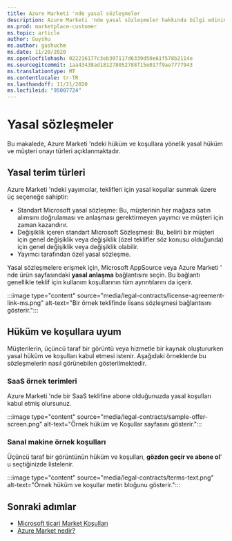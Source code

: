 ```yaml
---
title: Azure Marketi 'nde yasal sözleşmeler
description: Azure Marketi 'nde yasal sözleşmeler hakkında bilgi edinin.
ms.prod: marketplace-customer
ms.topic: article
author: Guyshu
ms.author: gushuchm
ms.date: 11/20/2020
ms.openlocfilehash: 022216177c3eb307117d6339d50e61f578b2114e
ms.sourcegitcommit: 1aa43438ad181278052788f15e017f9ae7777943
ms.translationtype: MT
ms.contentlocale: tr-TR
ms.lasthandoff: 11/21/2020
ms.locfileid: "95007724"
---
```

# <a name="legal-contracts"></a>Yasal sözleşmeler

Bu makalede, Azure Marketi 'ndeki hüküm ve koşullara yönelik yasal hüküm ve müşteri onayı türleri açıklanmaktadır.

## <a name="types-of-legal-terms"></a>Yasal terim türleri

Azure Marketi 'ndeki yayımcılar, teklifleri için yasal koşullar sunmak üzere üç seçeneğe sahiptir:

- Standart Microsoft yasal sözleşme: Bu, müşterinin her mağaza satın alımsını doğrulaması ve anlaşması gerektirmeyen yayımcı ve müşteri için zaman kazandırır.
- Değişiklik içeren standart Microsoft Sözleşmesi: Bu, belirli bir müşteri için genel değişiklik veya değişiklik (özel teklifler söz konusu olduğunda) için genel değişiklik veya değişiklik olabilir.
- Yayımcı tarafından özel yasal sözleşme.

Yasal sözleşmelere erişmek için, Microsoft AppSource veya Azure Marketi ' nde ürün sayfasındaki **yasal anlaşma** bağlantısını seçin. Bu bağlantı genellikle teklif için kullanım koşullarının tüm ayrıntılarını da içerir.

:::image type="content" source="media/legal-contracts/license-agreement-link-ms.png" alt-text="Bir örnek teklifinde lisans sözleşmesi bağlantısını gösterir.":::

## <a name="consenting-to-terms-and-conditions"></a>Hüküm ve koşullara uyum

Müşterilerin, üçüncü taraf bir görüntü veya hizmetle bir kaynak oluştururken yasal hüküm ve koşulları kabul etmesi istenir. Aşağıdaki örneklerde bu sözleşmelerin nasıl görünebilen gösterilmektedir.

### <a name="saas-example-terms"></a>SaaS örnek terimleri

Azure Marketi 'nde bir SaaS teklifine abone olduğunuzda yasal koşulları kabul etmiş olursunuz.

:::image type="content" source="media/legal-contracts/sample-offer-screen.png" alt-text="Örnek hüküm ve Koşullar sayfasını gösterir.":::

### <a name="virtual-machine-example-terms"></a>Sanal makine örnek koşulları

Üçüncü taraf bir görüntünün hüküm ve koşulları, **gözden geçir ve abone ol**' u seçtiğinizde listelenir.

:::image type="content" source="media/legal-contracts/terms-text.png" alt-text="Örnek hüküm ve koşullar metin bloğunu gösterir.":::

## <a name="next-steps"></a>Sonraki adımlar

- [Microsoft ticari Market Koşulları](https://azure.microsoft.com/support/legal/marketplace-terms/)
- [Azure Market nedir?](azure-marketplace-overview.md) 
